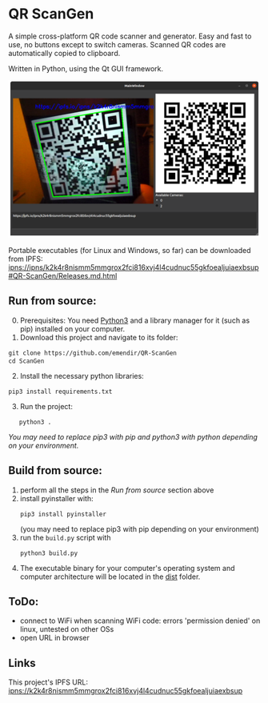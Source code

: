 # QR ScanGen

A simple cross-platform QR code scanner and generator. Easy and fast to use, no buttons except to switch cameras. Scanned QR codes are automatically copied to clipboard.

Written in Python, using the Qt GUI framework.

![](Screenshot_QR_ScanGen.png)

Portable executables (for Linux and Windows, so far) can be downloaded from IPFS:  
[ipns://ipns/k2k4r8nismm5mmgrox2fci816xvj4l4cudnuc55gkfoealjuiaexbsup#QR-ScanGen/Releases.md.html](http://ipfs.io/ipns/k2k4r8nismm5mmgrox2fci816xvj4l4cudnuc55gkfoealjuiaexbsup#QR-ScanGen/Releases.md.html)

## Run from source:
0. Prerequisites: You need [Python3](python.org) and a library manager for it (such as pip) installed on your computer.
1. Download this project and navigate to its folder:
  ```shell
  git clone https://github.com/emendir/QR-ScanGen
  cd ScanGen
  ```
2. Install the necessary python libraries:
  ```shell
  pip3 install requirements.txt
  ```
3. Run the project:
  ```shell
     python3 .
  ```
_You may need to replace pip3 with pip and python3 with python depending on your environment._

## Build from source:
1. perform all the steps in the _Run from source_ section above
2. install pyinstaller with:
    ```shell
    pip3 install pyinstaller
    ```
    (you may need to replace pip3 with pip depending on your environment)
3. run the `build.py` script with
   ```shell
   python3 build.py
   ```
4. The executable binary for your computer's operating system and computer architecture will be located in the [dist](./dist) folder.



## ToDo:
- connect to WiFi when scanning WiFi code: errors 'permission denied' on linux, untested on other OSs
- open URL in browser

## Links
This project's IPFS URL:  
[ipns://k2k4r8nismm5mmgrox2fci816xvj4l4cudnuc55gkfoealjuiaexbsup](https://ipfs.io/ipns/k2k4r8nismm5mmgrox2fci816xvj4l4cudnuc55gkfoealjuiaexbsup#QR-ScanGen)